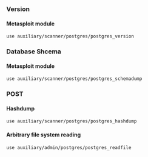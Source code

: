 ### Version

#### Metasploit module
```
use auxiliary/scanner/postgres/postgres_version
```

### Database Shcema

#### Metasploit module
```
use auxiliary/scanner/postgres/postgres_schemadump
```
### POST

#### Hashdump
```
use auxiliary/scanner/postgres/postgres_hashdump
```
#### Arbitrary file system reading
```
use auxiliary/admin/postgres/postgres_readfile
```
